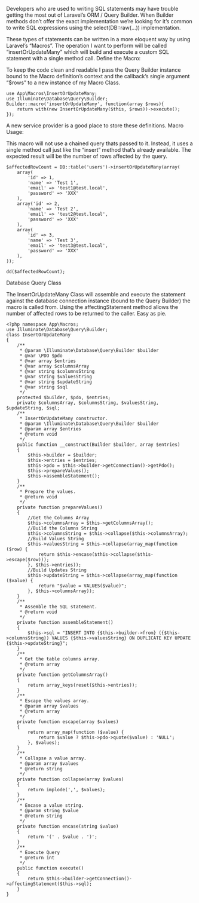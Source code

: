 
Developers who are used to writing SQL statements may have trouble getting the most out of Laravel’s ORM / Query Builder. When Builder methods don’t offer the exact implementation we’re looking for it’s common to write SQL expressions using the select(DB::raw(…)) implementation.

These types of statements can be written in a more eloquent way by using Laravel’s “Macros”. The operation I want to perform will be called “insertOrUpdateMany” which will build and execute a custom SQL statement with a single method call.
Define the Macro:

To keep the code clean and readable I pass the Query Builder instance bound to the Macro definition’s context and the callback’s single argument “$rows” to a new instance of my Macro Class.
```
use App\Macros\InsertOrUpdateMany;
use Illuminate\Database\Query\Builder;
Builder::macro('insertOrUpdateMany', function(array $rows){
    return with(new InsertOrUpdateMany($this, $rows))->execute();
});
```
A new service provider is a good place to store these definitions.
Macro Usage:

This macro will not use a chained query thats passed to it. Instead, it uses a single method call just like the “insert” method that’s already available. The expected result will be the number of rows affected by the query.
```
$affectedRowCount = DB::table('users')->insertOrUpdateMany(array(
    array(
        'id' => 1, 
        'name' => 'Test 1', 
        'email' => 'test1@test.local', 
        'password' => 'XXX'
    ),
    array('id' => 2, 
        'name' => 'Test 2', 
        'email' => 'test2@test.local', 
        'password' => 'XXX'
    ),
    array(
        'id' => 3, 
        'name' => 'Test 3', 
        'email' => 'test3@test.local', 
        'password' => 'XXX'
    ),
));

dd($affectedRowCount);
```

Database Query Class

The InsertOrUpdateMany Class will assemble and execute the statement against the database connection instance (bound to the Query Builder) the macro is called from. Using the affectingStatement method allows the number of affected rows to be returned to the caller. Easy as pie.

```
<?php namespace App\Macros;
use Illuminate\Database\Query\Builder;
class InsertOrUpdateMany
{
    /**
     * @param \Illuminate\Database\Query\Builder $builder
     * @var \PDO $pdo
     * @var array $entries
     * @var array $columnsArray
     * @var string $columnsString
     * @var string $valuesString
     * @var string $updateString
     * @var string $sql
     */
    protected $builder, $pdo, $entries;
    private $columnsArray, $columnsString, $valuesString, $updateString, $sql;
    /**
     * InsertOrUpdateMany constructor.
     * @param \Illuminate\Database\Query\Builder $builder
     * @param array $entries
     * @return void
     */
    public function __construct(Builder $builder, array $entries)
    {
        $this->builder = $builder;
        $this->entries = $entries;
        $this->pdo = $this->builder->getConnection()->getPdo();
        $this->prepareValues();
        $this->assembleStatement();
    }
    /**
     * Prepare the values.
     * @return void
     */
    private function prepareValues()
    {
        //Get the Columns Array
        $this->columnsArray = $this->getColumnsArray();
        //Build the Columns String
        $this->columnsString = $this->collapse($this->columnsArray);
        //Build Values String
        $this->valuesString = $this->collapse(array_map(function ($row) {
            return $this->encase($this->collapse($this->escape($row)));
        }, $this->entries));
        //Build Updates String
        $this->updateString = $this->collapse(array_map(function ($value) {
            return "$value = VALUES($value)";
        }, $this->columnsArray));
    }
    /**
     * Assemble the SQL statement.
     * @return void
     */
    private function assembleStatement()
    {
        $this->sql = "INSERT INTO {$this->builder->from} ({$this->columnsString}) VALUES {$this->valuesString} ON DUPLICATE KEY UPDATE {$this->updateString}";
    }
    /**
     * Get the table columns array.
     * @return array
     */
    private function getColumnsArray()
    {
        return array_keys(reset($this->entries));
    }
    /**
     * Escape the values array.
     * @param array $values
     * @return array
     */
    private function escape(array $values)
    {
        return array_map(function ($value) {
            return $value ? $this->pdo->quote($value) : 'NULL';
        }, $values);
    }
    /**
     * Collapse a value array.
     * @param array $values
     * @return string
     */
    private function collapse(array $values)
    {
        return implode(',', $values);
    }
    /**
     * Encase a value string.
     * @param string $value
     * @return string
     */
    private function encase(string $value)
    {
        return '(' . $value . ')';
    }
    /**
     * Execute Query
     * @return int
     */
    public function execute()
    {
        return $this->builder->getConnection()->affectingStatement($this->sql);
    }
}
```